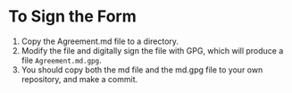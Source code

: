 # To Sign the Form

1. Copy the Agreement.md file to a directory.
1. Modify the file and digitally sign the file with GPG, which will produce a file `Agreement.md.gpg`.
1. You should copy both the md file and the md.gpg file to your own repository,
   and make a commit.
